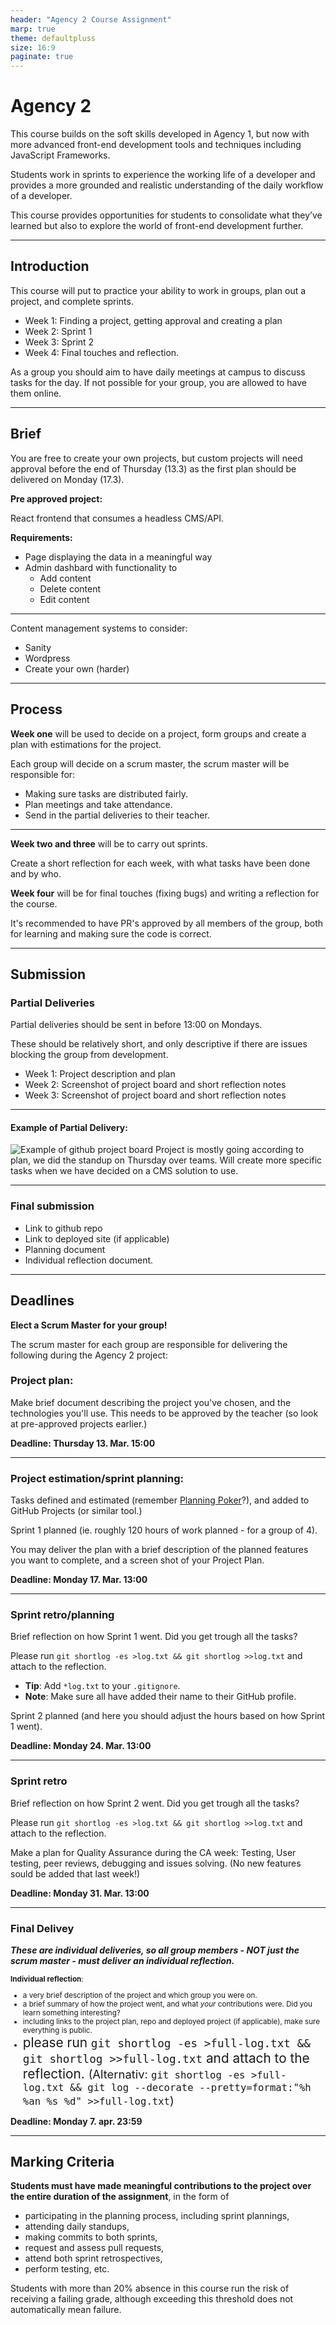 ```yaml
---
header: "Agency 2 Course Assignment"
marp: true
theme: defaultpluss
size: 16:9
paginate: true
---
```


# Agency 2

This course builds on the soft skills developed in Agency 1, but now with more advanced front-end development tools and techniques including JavaScript Frameworks.

Students work in sprints to experience the working life of a developer and provides a more grounded and realistic understanding of the daily workflow of a developer.

This course provides opportunities for students to consolidate what they’ve learned but also to explore the world of front-end development further.

---

## Introduction

This course will put to practice your ability to work in groups, plan out a project, and complete sprints.

- Week 1: Finding a project, getting approval and creating a plan
- Week 2: Sprint 1
- Week 3: Sprint 2
- Week 4: Final touches and reflection.

As a group you should aim to have daily meetings at campus to discuss tasks for the day.
If not possible for your group, you are allowed to have them online.

---

## Brief

You are free to create your own projects, but custom projects will need approval before the end of Thursday (13.3) as the first plan should be delivered on Monday (17.3).

**Pre approved project:**

React frontend that consumes a headless CMS/API.

**Requirements:**

- Page displaying the data in a meaningful way
- Admin dashbard with functionality to
  - Add content
  - Delete content
  - Edit content

---

Content management systems to consider:

- Sanity
- Wordpress
- Create your own (harder)

---

## Process

**Week one** will be used to decide on a project, form groups and create a plan with estimations for the project.

Each group will decide on a scrum master, the scrum master will be responsible for:

- Making sure tasks are distributed fairly.
- Plan meetings and take attendance.
- Send in the partial deliveries to their teacher.

---

**Week two and three** will be to carry out sprints.

Create a short reflection for each week, with what tasks have been done and by who.

**Week four** will be for final touches (fixing bugs) and writing a reflection for the course.

It's recommended to have PR's approved by all members of the group, both for learning and making sure the code is correct.

---

## Submission

### Partial Deliveries

Partial deliveries should be sent in before 13:00 on Mondays.

These should be relatively short, and only descriptive if there are issues blocking the group from development.

- Week 1: Project description and plan
- Week 2: Screenshot of project board and short reflection notes
- Week 3: Screenshot of project board and short reflection notes

---

#### Example of Partial Delivery:

![Example of github project board Project is mostly going according to plan, we did the standup on Thursday over teams. Will create more specific tasks when we have decided on a CMS solution to use.](https://github.com/LudvigAlvir/agency-2/raw/main/example-partial.png)

---

### Final submission

- Link to github repo
- Link to deployed site (if applicable)
- Planning document
- Individual reflection document.

---

## Deadlines

**Elect a Scrum Master for your group!**

The scrum master for each group are responsible for delivering the following during the Agency 2 project:

### Project plan:

Make brief document describing the project you've chosen, and the technologies you'll use. This needs to be approved by the teacher (so look at pre-approved projects earlier.)

**Deadline: Thursday 13. Mar. 15:00**

---

### Project estimation/sprint planning:

Tasks defined and estimated (remember [Planning Poker](https://en.wikipedia.org/wiki/Planning_poker)?), and added to GitHub Projects (or similar tool.)

Sprint 1 planned (ie. roughly 120 hours of work planned - for a group of 4).

You may deliver the plan with a brief description of the planned features you want to complete, and a screen shot of your Project Plan.

**Deadline: Monday 17. Mar. 13:00**

---

### Sprint retro/planning

Brief reflection on how Sprint 1 went. Did you get trough all the tasks?

Please run `git shortlog -es >log.txt && git shortlog >>log.txt` and attach to the reflection.

- **Tip**: Add `*log.txt` to your `.gitignore`.
- **Note**: Make sure all have added their name to their GitHub profile.

Sprint 2 planned (and here you should adjust the hours based on how Sprint 1 went).

**Deadline: Monday 24. Mar. 13:00**

---

### Sprint retro

Brief reflection on how Sprint 2 went. Did you get trough all the tasks?

Please run `git shortlog -es >log.txt && git shortlog >>log.txt` and attach to the reflection.

Make a plan for Quality Assurance during the CA week: Testing, User testing, peer reviews, debugging and issues solving. (No new features sould be added that last week!)

**Deadline: Monday 31. Mar. 13:00**

---

### Final Delivey

**_These are individual deliveries, so all group members - NOT just the scrum master - must deliver an individual reflection._**

<small>

**Individual reflection**:

- a very brief description of the project and which group you were on.
- a brief summary of how the project went, and what _your_ contributions were. Did you learn something interesting?
- including links to the project plan, repo and deployed project (if applicable), make sure everything is public.
- <small style="font-size: 1.3rem">please run `git shortlog -es >full-log.txt && git shortlog >>full-log.txt` and attach to the reflection. <small style="font-size: 1.15rem">(Alternativ: `git shortlog -es >full-log.txt && git log --decorate --pretty=format:"%h %an %s %d" >>full-log.txt`)</small></small>

</small>

**Deadline: Monday 7. apr. 23:59**

---

## Marking Criteria

**Students must have made meaningful contributions to the project over the entire duration of the assignment**, in the form of

- participating in the planning process, including sprint plannings,
- attending daily standups,
- making commits to both sprints,
- request and assess pull requests,
- attend both sprint retrospectives,
- perform testing, etc.

Students with more than 20% absence in this course run the risk of receiving a failing grade, although exceeding this threshold does not automatically mean failure.
